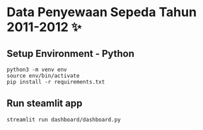 # Data Penyewaan Sepeda Tahun 2011-2012 ✨

## Setup Environment - Python
```
python3 -m venv env
source env/bin/activate
pip install -r requirements.txt
```

## Run steamlit app
```
streamlit run dashboard/dashboard.py
```